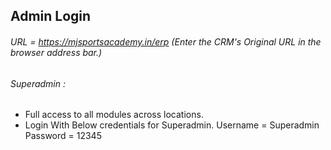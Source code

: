  

## Admin Login
###### URL = https://mjsportsacademy.in/erp (Enter the CRM's Original  URL in the browser address bar.)
 ###### Superadmin :
- Full access to all modules across locations.
- Login With Below credentials for Superadmin.
 Username = Superadmin
 Password = 12345
